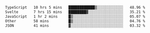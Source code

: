 <!--START_SECTION:waka-->

```txt
TypeScript   10 hrs 5 mins   ████████████▒░░░░░░░░░░░░   48.96 %
Svelte       7 hrs 15 mins   ████████▓░░░░░░░░░░░░░░░░   35.21 %
JavaScript   1 hr 2 mins     █▒░░░░░░░░░░░░░░░░░░░░░░░   05.07 %
Other        58 mins         █▒░░░░░░░░░░░░░░░░░░░░░░░   04.76 %
JSON         41 mins         ▓░░░░░░░░░░░░░░░░░░░░░░░░   03.32 %
```

<!--END_SECTION:waka-->

